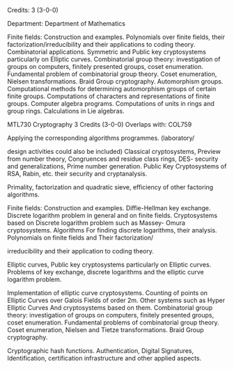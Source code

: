 Credits: 3 (3-0-0)

Department: Department of Mathematics

Finite fields: Construction and examples. Polynomials over finite fields, their factorization/irreducibility and their applications to coding theory. Combinatorial applications. Symmetric and Public key cryptosystems particularly on Elliptic curves. Combinatorial group theory: investigation of groups on computers, finitely presented groups, coset enumeration. Fundamental problem of combinatorial group theory. Coset enumeration, Nielsen transformations. Braid Group cryptography. Automorphism groups. Computational methods for determining automorphism groups of certain finite groups. Computations of characters and representations of finite groups. Computer algebra programs. Computations of units in rings and group rings. Calculations in Lie algebras.

MTL730 Cryptography 3 Credits (3-0-0) Overlaps with: COL759

Applying the corresponding algorithms programmes. (laboratory/

design activities could also be included) Classical cryptosystems, Preview from number theory, Congruences and residue class rings, DES- security and generalizations, Prime number generation. Public Key Cryptosystems of RSA, Rabin, etc. their security and cryptanalysis.

Primality, factorization and quadratic sieve, efficiency of other factoring algorithms.

Finite fields: Construction and examples. Diffie-Hellman key exchange. Discrete logarithm problem in general and on finite fields. Cryptosystems based on Discrete logarithm problem such as Massey- Omura cryptosystems. Algorithms For finding discrete logarithms, their analysis. Polynomials on finite fields and Their factorization/

irreducibility and their application to coding theory.

Elliptic curves, Public key cryptosystems particularly on Elliptic curves. Problems of key exchange, discrete logarithms and the elliptic curve logarithm problem.

Implementation of elliptic curve cryptosystems. Counting of points on Elliptic Curves over Galois Fields of order 2m. Other systems such as Hyper Elliptic Curves And cryptosystems based on them. Combinatorial group theory: investigation of groups on computers, finitely presented groups, coset enumeration. Fundamental problems of combinatorial group theory. Coset enumeration, Nielsen and Tietze transformations. Braid Group cryptography.

Cryptographic hash functions. Authentication, Digital Signatures, Identification, certification infrastructure and other applied aspects.